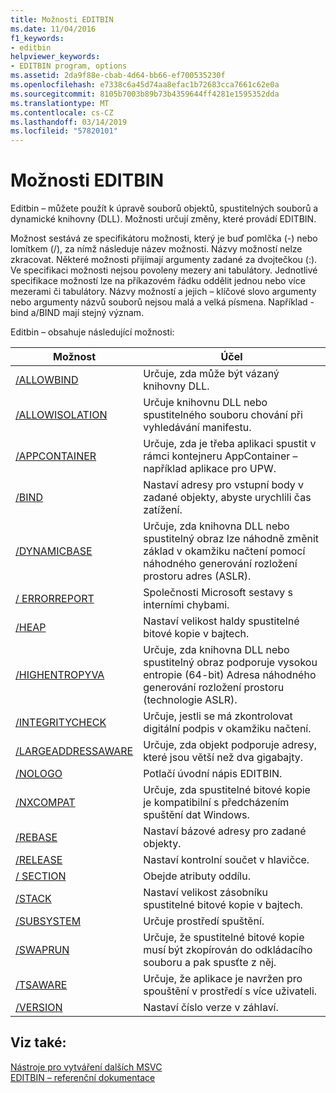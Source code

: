 ```yaml
---
title: Možnosti EDITBIN
ms.date: 11/04/2016
f1_keywords:
- editbin
helpviewer_keywords:
- EDITBIN program, options
ms.assetid: 2da9f88e-cbab-4d64-bb66-ef700535230f
ms.openlocfilehash: e7338c6a45d74aa8efac1b72683cca7661c62e0a
ms.sourcegitcommit: 8105b7003b89b73b4359644ff4281e1595352dda
ms.translationtype: MT
ms.contentlocale: cs-CZ
ms.lasthandoff: 03/14/2019
ms.locfileid: "57820101"
---
```

# <a name="editbin-options"></a>Možnosti EDITBIN

Editbin – můžete použít k úpravě souborů objektů, spustitelných souborů a dynamické knihovny (DLL). Možnosti určují změny, které provádí EDITBIN.

Možnost sestává ze specifikátoru možnosti, který je buď pomlčka (-) nebo lomítkem (/), za nímž následuje název možnosti. Názvy možností nelze zkracovat. Některé možnosti přijímají argumenty zadané za dvojtečkou (:). Ve specifikaci možnosti nejsou povoleny mezery ani tabulátory. Jednotlivé specifikace možností lze na příkazovém řádku oddělit jednou nebo více mezerami či tabulátory. Názvy možností a jejich – klíčové slovo argumenty nebo argumenty názvů souborů nejsou malá a velká písmena. Například - bind a/BIND mají stejný význam.

Editbin – obsahuje následující možnosti:

|Možnost|Účel|
|------------|-------------|
|[/ALLOWBIND](allowbind.md)|Určuje, zda může být vázaný knihovny DLL.|
|[/ALLOWISOLATION](allowisolation.md)|Určuje knihovnu DLL nebo spustitelného souboru chování při vyhledávání manifestu.|
|[/APPCONTAINER](appcontainer.md)|Určuje, zda je třeba aplikaci spustit v rámci kontejneru AppContainer – například aplikace pro UPW.|
|[/BIND](bind.md)|Nastaví adresy pro vstupní body v zadané objekty, abyste urychlili čas zatížení.|
|[/DYNAMICBASE](dynamicbase.md)|Určuje, zda knihovna DLL nebo spustitelný obraz lze náhodně změnit základ v okamžiku načtení pomocí náhodného generování rozložení prostoru adres (ASLR).|
|[/ ERRORREPORT](errorreport-editbin-exe.md)|Společnosti Microsoft sestavy s interními chybami.|
|[/HEAP](heap.md)|Nastaví velikost haldy spustitelné bitové kopie v bajtech.|
|[/HIGHENTROPYVA](highentropyva.md)|Určuje, zda knihovna DLL nebo spustitelný obraz podporuje vysokou entropie (64-bit) Adresa náhodného generování rozložení prostoru (technologie ASLR).|
|[/INTEGRITYCHECK](integritycheck.md)|Určuje, jestli se má zkontrolovat digitální podpis v okamžiku načtení.|
|[/LARGEADDRESSAWARE](largeaddressaware.md)|Určuje, zda objekt podporuje adresy, které jsou větší než dva gigabajty.|
|[/NOLOGO](nologo-editbin.md)|Potlačí úvodní nápis EDITBIN.|
|[/NXCOMPAT](nxcompat.md)|Určuje, zda spustitelné bitové kopie je kompatibilní s předcházením spuštění dat Windows.|
|[/REBASE](rebase.md)|Nastaví bázové adresy pro zadané objekty.|
|[/RELEASE](release.md)|Nastaví kontrolní součet v hlavičce.|
|[/ SECTION](section-editbin.md)|Obejde atributy oddílu.|
|[/STACK](stack.md)|Nastaví velikost zásobníku spustitelné bitové kopie v bajtech.|
|[/SUBSYSTEM](subsystem.md)|Určuje prostředí spuštění.|
|[/SWAPRUN](swaprun.md)|Určuje, že spustitelné bitové kopie musí být zkopírován do odkládacího souboru a pak spusťte z něj.|
|[/TSAWARE](tsaware.md)|Určuje, že aplikace je navržen pro spouštění v prostředí s více uživateli.|
|[/VERSION](version.md)|Nastaví číslo verze v záhlaví.|

## <a name="see-also"></a>Viz také:

[Nástroje pro vytváření dalších MSVC](c-cpp-build-tools.md)<br/>
[EDITBIN – referenční dokumentace](editbin-reference.md)
